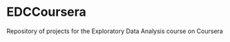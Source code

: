 EDCCoursera
===========

Repository of projects for the Exploratory Data Analysis course on Coursera
